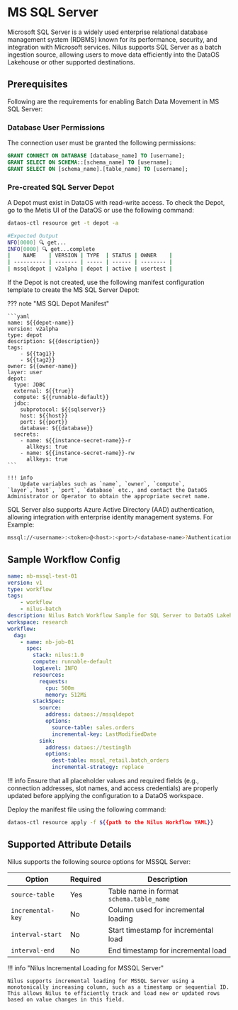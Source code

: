 # MS SQL Server

Microsoft SQL Server is a widely used enterprise relational database management system (RDBMS) known for its performance, security, and integration with Microsoft services. Nilus supports SQL Server as a batch ingestion source, allowing users to move data efficiently into the DataOS Lakehouse or other supported destinations.

## Prerequisites

Following are the requirements for enabling Batch Data Movement in MS SQL Server:

### **Database User Permissions**

The connection user must be granted the following permissions:

```sql
GRANT CONNECT ON DATABASE [database_name] TO [username];
GRANT SELECT ON SCHEMA::[schema_name] TO [username];
GRANT SELECT ON [schema_name].[table_name] TO [username];
```

### **Pre-created SQL Server Depot**

A Depot must exist in DataOS with read-write access. To check the Depot, go to the Metis UI of the DataOS or use the following command:

```bash
dataos-ctl resource get -t depot -a

#Expected Output
NFO[0000] 🔍 get...                                     
INFO[0000] 🔍 get...complete 
|    NAME    | VERSION | TYPE  | STATUS | OWNER    |
| ---------- | ------- | ----- | ------ | -------- |
| mssqldepot | v2alpha | depot | active | usertest |
```

If the Depot is not created, use the following manifest configuration template to create the MS SQL Server Depot:

??? note "MS SQL Depot Manifest"

    ```yaml
    name: ${{depot-name}}
    version: v2alpha
    type: depot
    description: ${{description}}
    tags:
        - ${{tag1}}
        - ${{tag2}}
    owner: ${{owner-name}}
    layer: user
    depot:
      type: JDBC                                       
      external: ${{true}}
      compute: ${{runnable-default}}
      jdbc:
        subprotocol: ${{sqlserver}}
        host: ${{host}}
        port: ${{port}}
        database: ${{database}}
      secrets:
        - name: ${{instance-secret-name}}-r
          allkeys: true
        - name: ${{instance-secret-name}}-rw
          allkeys: true
    ```

    !!! info
        Update variables such as `name`, `owner`, `compute`, `layer`,`host`, `port`, `database` etc., and contact the DataOS Administrator or Operator to obtain the appropriate secret name.




SQL Server also supports Azure Active Directory (AAD) authentication, allowing integration with enterprise identity management systems. For Example:

```bash
mssql://<username>:<token>@<host>:<port>/<database-name>?Authentication=ActiveDirectoryAccessToken
```




## Sample Workflow Config

```yaml
name: nb-mssql-test-01
version: v1
type: workflow
tags:
    - workflow
    - nilus-batch
description: Nilus Batch Workflow Sample for SQL Server to DataOS Lakehouse
workspace: research
workflow:
  dag:
    - name: nb-job-01
      spec:
        stack: nilus:1.0
        compute: runnable-default
        logLevel: INFO
        resources:
          requests:
            cpu: 500m
            memory: 512Mi
        stackSpec:
          source:
            address: dataos://mssqldepot
            options:
              source-table: sales.orders
              incremental-key: LastModifiedDate
          sink:
            address: dataos://testinglh
            options:
              dest-table: mssql_retail.batch_orders
              incremental-strategy: replace
```

!!! info
    Ensure that all placeholder values and required fields (e.g., connection addresses, slot names, and access credentials) are properly updated before applying the configuration to a DataOS workspace.


Deploy the manifest file using the following command:

```bash
dataos-ctl resource apply -f ${{path to the Nilus Workflow YAML}}
```

## Supported Attribute Details

Nilus supports the following source options for MSSQL Server:

| Option            | Required | Description                              |
| ----------------- | -------- | ---------------------------------------- |
| `source-table`    | Yes      | Table name in format `schema.table_name` |
| `incremental-key` | No       | Column used for incremental loading      |
| `interval-start`  | No       | Start timestamp for incremental load     |
| `interval-end`    | No       | End timestamp for incremental load       |

!!! info  "Nilus Incremental Loading for MSSQL Server"

    Nilus supports incremental loading for MSSQL Server using a monotonically increasing column, such as a timestamp or sequential ID. This allows Nilus to efficiently track and load new or updated rows based on value changes in this field.

